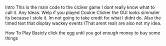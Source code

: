 Intro
This is the main code to the clciker game I dont really know what to call it. Any Ideas. Welp if you played Cookie Clicker the GUI looks simmaler its because I stole it. Im not going to take credit for what I didnt do. Also the timed text that display wackey events (That arent real) are also not my idea. 

How To Play
Basicly click the egg until you got enough money to buy some things 
